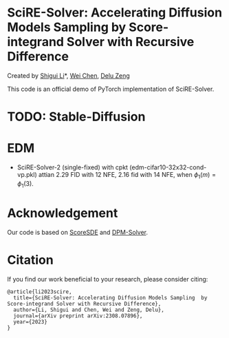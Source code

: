 # SciRE-Solver: Accelerating Diffusion Models Sampling  by Score-integrand Solver with Recursive Difference

Created by [Shigui Li](https://ShiguiLi.github.io/)\*, [Wei Chen](https://scholar.google.com/citations?hl=en&user=n5VpiAMAAAAJ), [Delu Zeng](https://scholar.google.com/citations?user=08RCdoIAAAAJ)

This code is an official demo of PyTorch implementation of SciRE-Solver.


# TODO: Stable-Diffusion


# EDM
- SciRE-Solver-2 (single-fixed) with cpkt (edm-cifar10-32x32-cond-vp.pkl) attian $2.29$ FID with $12$ NFE, $2.16$ fid with $14$ NFE, when $\phi_1(m)=\phi_1(3)$. 


# Acknowledgement

Our code is based on [ScoreSDE](https://github.com/yang-song/score_sde) and [DPM-Solver](https://github.com/LuChengTHU/dpm-solver).

# Citation

If you find our work beneficial to your research, please consider citing:

```
@article{li2023scire,
  title={SciRE-Solver: Accelerating Diffusion Models Sampling  by Score-integrand Solver with Recursive Difference},
  author={Li, Shigui and Chen, Wei and Zeng, Delu},
  journal={arXiv preprint arXiv:2308.07896},
  year={2023}
}
```
